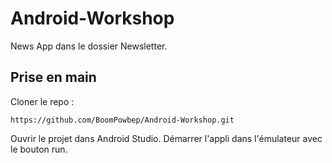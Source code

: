 
# Android-Workshop
News App dans le dossier Newsletter.

## Prise en main
Cloner le repo :

    https://github.com/BoomPowbep/Android-Workshop.git

Ouvrir le projet dans Android Studio. Démarrer l'appli dans l'émulateur avec le bouton run.

